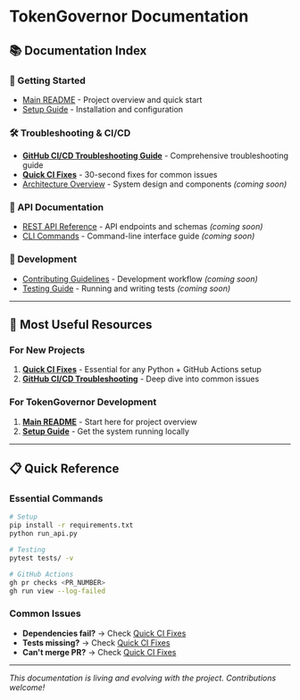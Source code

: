 # TokenGovernor Documentation

## 📚 Documentation Index

### 🚀 Getting Started
- [Main README](../README.md) - Project overview and quick start
- [Setup Guide](../SETUP.md) - Installation and configuration  

### 🛠️ Troubleshooting & CI/CD
- [**GitHub CI/CD Troubleshooting Guide**](GITHUB_CICD_TROUBLESHOOTING.md) - Comprehensive troubleshooting guide
- [**Quick CI Fixes**](QUICK_CI_FIXES.md) - 30-second fixes for common issues
- [Architecture Overview](ARCHITECTURE.md) - System design and components *(coming soon)*

### 📖 API Documentation  
- [REST API Reference](API.md) - API endpoints and schemas *(coming soon)*
- [CLI Commands](CLI.md) - Command-line interface guide *(coming soon)*

### 🔧 Development
- [Contributing Guidelines](CONTRIBUTING.md) - Development workflow *(coming soon)*
- [Testing Guide](TESTING.md) - Running and writing tests *(coming soon)*

---

## 🎯 Most Useful Resources

### For New Projects
1. **[Quick CI Fixes](QUICK_CI_FIXES.md)** - Essential for any Python + GitHub Actions setup
2. **[GitHub CI/CD Troubleshooting](GITHUB_CICD_TROUBLESHOOTING.md)** - Deep dive into common issues

### For TokenGovernor Development
1. **[Main README](../README.md)** - Start here for project overview
2. **[Setup Guide](../SETUP.md)** - Get the system running locally

---

## 📋 Quick Reference

### Essential Commands
```bash
# Setup
pip install -r requirements.txt
python run_api.py

# Testing  
pytest tests/ -v

# GitHub Actions
gh pr checks <PR_NUMBER>
gh run view --log-failed
```

### Common Issues
- **Dependencies fail?** → Check [Quick CI Fixes](QUICK_CI_FIXES.md#1-dependency-installation-fails)
- **Tests missing?** → Check [Quick CI Fixes](QUICK_CI_FIXES.md#4-missing-tests-directory)  
- **Can't merge PR?** → Check [Quick CI Fixes](QUICK_CI_FIXES.md#8-cannot-merge-pr-branch-protection)

---

*This documentation is living and evolving with the project. Contributions welcome!*